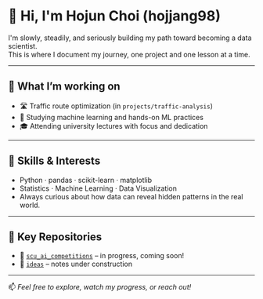 # 👋 Hi, I'm Hojun Choi (hojjang98)

I'm slowly, steadily, and seriously building my path toward becoming a data scientist.  
This is where I document my journey, one project and one lesson at a time.

---
## 🚀 What I’m working on
- 🛣️ Traffic route optimization (in `projects/traffic-analysis`)
- 🤖 Studying machine learning and hands-on ML practices
- 🎓 Attending university lectures with focus and dedication
---

## 🧠 Skills & Interests
- Python · pandas · scikit-learn · matplotlib
- Statistics · Machine Learning · Data Visualization
- Always curious about how data can reveal hidden patterns in the real world.
---

## 📂 Key Repositories
- 🔬 [`scu_ai_competitions`](https://github.com/hojjang98/scu_ai_competitions) – in progress, coming soon!
- 📝 [`ideas`](https://github.com/hojjang98/ideas) – notes under construction

---

📫 *Feel free to explore, watch my progress, or reach out!*
